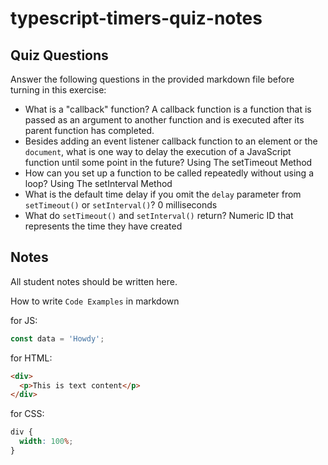 # typescript-timers-quiz-notes

## Quiz Questions

Answer the following questions in the provided markdown file before turning in this exercise:

- What is a "callback" function?
 A callback function is a function that is passed as an argument to another function and is executed after its parent function has completed.
- Besides adding an event listener callback function to an element or the `document`, what is one way to delay the execution of a JavaScript function until some point in the future?
Using The setTimeout Method
- How can you set up a function to be called repeatedly without using a loop?
Using The setInterval Method
- What is the default time delay if you omit the `delay` parameter from `setTimeout()` or `setInterval()`?
0 milliseconds
- What do `setTimeout()` and `setInterval()` return?
Numeric ID that represents the time they have created
## Notes

All student notes should be written here.

How to write `Code Examples` in markdown

for JS:

```javascript
const data = 'Howdy';
```

for HTML:

```html
<div>
  <p>This is text content</p>
</div>
```

for CSS:

```css
div {
  width: 100%;
}
```
